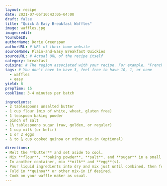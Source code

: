```yaml
---
layout: recipe
date: 2021-07-05T10:43:05-04:00
draft: false
title: "Quick & Easy Breakfast Waffles" 
image: waffles.jpg
imagecredit: 
YouTubeID:
authorName: Dorie Greenspan
authorURL: # URL of their home website
sourceName: Plain-and-Easy Breakfast Quickies
sourceURL: # Actual URL of the recipe itself
category: breakfast
cuisine: # The region associated with your recipe. For example, "French", Mediterranean", or "American".
tags: # You don't have to have 3, feel free to have 10, 1, or none
  - waffles
  - easy
yield: 6
prepTime: 15
cookTime: 3-4 minutes per batch

ingredients:
- 2 tablespoons unsalted butter
- 1 cup flour (mix of white, wheat, gluten free)
- 1 teaspoon baking powder
- pinch of salt
- 1½ tablespoons sugar (raw, golden, or regular)
- 1 cup milk (or kefir)
- 1 or 2 eggs
- ½ to ¾ cup cooked quinoa or other mix-in (optional)

directions:
- Melt the **butter** and set aside to cool.
- Mix **flour**, **baking powder**, **salt**, and **sugar** in a small batter bowl.
- In another container, mix **milk** and **egg**(s).
- Pour liquid ingredients into dry and mix just until combined, then fold in the melted butter.
- Fold in **quinoa** or other mix-in if desired.
- Cook on your waffle maker as usual.
---
```

